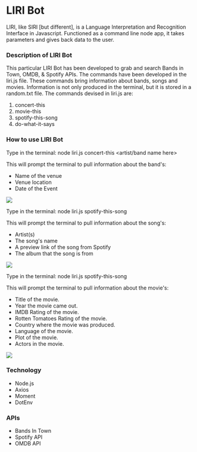 # LIRI Bot

LIRI, like SIRI [but different], is a Language Interpretation and Recognition Interface in Javascript. Functioned as a command line node app, it takes parameters and gives back data to the user. 

### Description of LIRI Bot

This particular LIRI Bot has been developed to grab and search Bands in Town, OMDB, & Spotify APIs. The commands have been developed in the liri.js file. These commands bring information about bands, songs and movies. Information is not only produced in the terminal, but it is stored in a random.txt file. The commands devised in liri.js are: 

1. concert-this
2. movie-this
3. spotify-this-song
4. do-what-it-says

### How to use LIRI Bot

Type in the terminal: node liri.js concert-this <artist/band name here>

This will prompt the terminal to pull information about the band's: 

* Name of the venue
* Venue location
* Date of the Event

![](gif_demos/concert-this.GIF)

Type in the terminal: node liri.js spotify-this-song <song name here>

This will prompt the terminal to pull information about the song's: 

* Artist(s)
* The song's name
* A preview link of the song from Spotify
* The album that the song is from

![](gif_demos/spotify-this-song.GIF)

Type in the terminal: node liri.js spotify-this-song <movie name here>

This will prompt the terminal to pull information about the movie's: 

  * Title of the movie.
  * Year the movie came out.
  * IMDB Rating of the movie.
  * Rotten Tomatoes Rating of the movie.
  * Country where the movie was produced.
  * Language of the movie.
  * Plot of the movie.
  * Actors in the movie.

![](gif_demos/movie-this.GIF)

### Technology 

* Node.js
* Axios
* Moment
* DotEnv

### APIs

* Bands In Town
* Spotify API
* OMDB API